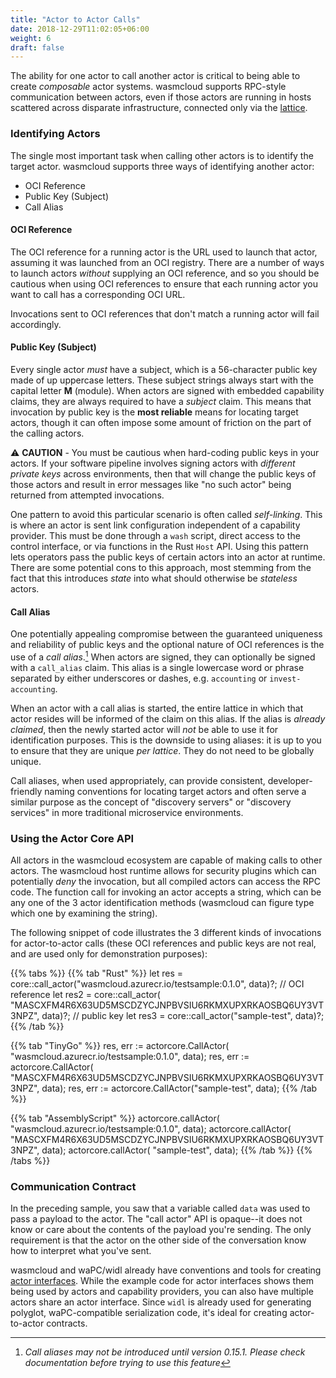 ```yaml
---
title: "Actor to Actor Calls"
date: 2018-12-29T11:02:05+06:00
weight: 6
draft: false
---
```


The ability for one actor to call another actor is critical to being able to create _composable_ actor systems. wasmcloud supports RPC-style communication between actors, even if those actors are running in hosts scattered across disparate infrastructure, connected only via the [lattice](/reference/lattice).

### Identifying Actors

The single most important task when calling other actors is to identify the target actor. wasmcloud supports three ways of identifying another actor:

* OCI Reference
* Public Key (Subject)
* Call Alias

#### OCI Reference

The OCI reference for a running actor is the URL used to launch that actor, assuming it was launched from an OCI registry. There are a number of ways to launch actors _without_ supplying an OCI reference, and so you should be cautious when using OCI references to ensure that each running actor you want to call has a corresponding OCI URL.

Invocations sent to OCI references that don't match a running actor will fail accordingly.

#### Public Key (Subject)

Every single actor _must_ have a subject, which is a 56-character public key made of up uppercase letters. These subject strings always start with the capital letter **M** (module). When actors are signed with embedded capability claims, they are always required to have a _subject_ claim. This means that invocation by public key is the **most reliable** means for locating target actors, though it can often impose some amount of friction on the part of the calling actors.

⚠️ **CAUTION** - You must be cautious when hard-coding public keys in your actors. If your software pipeline involves signing actors with _different private keys_ across environments, then that will change the public keys of those actors and result in error messages like "no such actor" being returned from attempted invocations.

One pattern to avoid this particular scenario is often called _self-linking_. This is where an actor is sent link configuration independent of a capability provider. This must be done through a `wash` script, direct access to the control interface, or via functions in the Rust `Host` API. Using this pattern lets operators pass the public keys of certain actors into an actor at runtime. There are some potential cons to this approach, most stemming from the fact that this introduces _state_ into what should otherwise be _stateless_ actors.

#### Call Alias

One potentially appealing compromise between the guaranteed uniqueness and reliability of public keys and the optional nature of OCI references is the use of a _call alias_.[^1] When actors are signed, they can optionally be signed with a `call_alias` claim. This alias is a single lowercase word or phrase separated by either underscores or dashes, e.g. `accounting` or `invest-accounting`.

When an actor with a call alias is started, the entire lattice in which that actor resides will be informed of the claim on this alias. If the alias is _already claimed_, then the newly started actor will _not_ be able to use it for identification purposes. This is the downside to using aliases: it is up to you to ensure that they are unique _per lattice_. They do not need to be globally unique.

Call aliases, when used appropriately, can provide consistent, developer-friendly naming conventions for locating target actors and often serve a similar purpose as the concept of "discovery servers" or "discovery services" in more traditional microservice environments.

### Using the Actor Core API

All actors in the wasmcloud ecosystem are capable of making calls to other actors. The wasmcloud host runtime allows for security plugins which can potentially _deny_ the invocation, but all compiled actors can access the RPC code. The function call for invoking an actor accepts a string, which can be any one of the 3 actor identification methods (wasmcloud can figure type which one by examining the string).

The following snippet of code illustrates the 3 different kinds of invocations for actor-to-actor calls (these OCI references and public keys are not real, and are used only for demonstration purposes):

{{% tabs %}}
   {{% tab "Rust" %}}
    let res =
      core::call_actor("wasmcloud.azurecr.io/testsample:0.1.0",
      data)?; // OCI reference
    let res2 =
      core::call_actor(
          "MASCXFM4R6X63UD5MSCDZYCJNPBVSIU6RKMXUPXRKAOSBQ6UY3VT3NPZ",
          data)?; // public key
    let res3 =
      core::call_actor("sample-test", data)?;
   {{% /tab %}}

   {{% tab "TinyGo" %}}
    res, err := actorcore.CallActor(
        "wasmcloud.azurecr.io/testsample:0.1.0",
        data);
    res, err := actorcore.CallActor(
        "MASCXFM4R6X63UD5MSCDZYCJNPBVSIU6RKMXUPXRKAOSBQ6UY3VT3NPZ",
        data);
    res, err := actorcore.CallActor("sample-test",
        data);
   {{% /tab %}}

   {{% tab "AssemblyScript" %}}
    actorcore.callActor(
        "wasmcloud.azurecr.io/testsample:0.1.0",
        data);
    actorcore.callActor(
        "MASCXFM4R6X63UD5MSCDZYCJNPBVSIU6RKMXUPXRKAOSBQ6UY3VT3NPZ",
        data);
    actorcore.callActor(
        "sample-test",
        data);
   {{% /tab %}}
 {{% /tabs %}}

### Communication Contract

In the preceding sample, you saw that a variable called `data` was used to pass a payload to the actor. The "call actor" API is opaque--it does not know or care about the contents of the payload you're sending. The only requirement is that the actor on the other side of the conversation know how to interpret what you've sent.

wasmcloud and waPC/widl already have conventions and tools for creating [actor interfaces](/app-dev/create-provider/cdd). While the example code for actor interfaces shows them being used by actors and capability providers, you can also have multiple actors share an actor interface. Since `widl` is already used for generating polyglot, waPC-compatible serialization code, it's ideal for creating actor-to-actor contracts.

[^1]: _Call aliases may not be introduced until version 0.15.1. Please check documentation before trying to use this feature_
